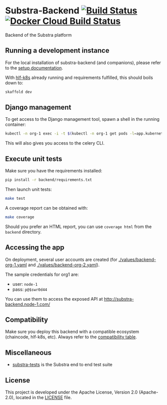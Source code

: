 # Substra-Backend [![Build Status](https://travis-ci.org/SubstraFoundation/substra-backend.svg?branch=master)](https://travis-ci.org/SubstraFoundation/substra-backend) [![Docker Cloud Build Status](https://img.shields.io/docker/cloud/build/substrafoundation/substra-backend)](https://hub.docker.com/r/substrafoundation/substra-backend/builds)

Backend of the Substra platform

## Running a development instance

For the local installation of substra-backend (and companions), please refer to the [setup documentation](https://doc.substra.ai/setup/local_install_skaffold.html).

With [hlf-k8s]() already running and requirements fulfilled, this should boils down to:
```sh
skaffold dev
```

## Django management

To get access to the Django management tool, spawn a shell in the running container:
```sh
kubectl -n org-1 exec -i -t $(kubectl -n org-1 get pods -l=app.kubernetes.io/name=substra-backend-server -o name) -c substra-backend -- /bin/bash
```

This will also gives you access to the celery CLI.

## Execute unit tests

Make sure you have the requirements installed:
```sh
pip install -r backend/requirements.txt
```

Then launch unit tests:
```sh
make test
```

A coverage report can be obtained with:
```sh
make coverage
```

Should you prefer an HTML report, you can use `coverage html` from the `backend` directory.

## Accessing the app

On deployment, several user accounts are created (for [./values/backend-org-1.yaml](org1) and [./values/backend-org-2.yaml](org2)).

The sample credentials for org1 are:
- user: `node-1`
- pass: `p@$swr0d44`

You can use them to access the exposed API at http://substra-backend.node-1.com/

## Compatibility

Make sure you deploy this backend with a compatible ecosystem (chaincode, hlf-k8s, etc).
Always refer to the [compatibility table](https://github.com/SubstraFoundation/substra#compatibility-table).

## Miscellaneous

- [substra-tests](https://github.com/SubstraFoundation/substra-tests) is the Substra end to end test suite

## License

This project is developed under the Apache License, Version 2.0 (Apache-2.0), located in the [LICENSE](./LICENSE) file.
